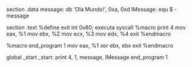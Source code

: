 section .data
message: db 'Ola Mundo!', 0xa, 0xd
lMessage: equ $ - message

section .text
%define exit int 0x80; executa syscall
%macro print 4
  mov eax, %1
  mov ebx, %2
  mov ecx, %3
  mov edx, %4
  exit
%endmacro

%macro end_program 1
  mov eax, %1
  xor ebx, ebx
  exit
%endmacro

global _start
_start:
  print 4, 1, message, lMessage
  end_program 1

